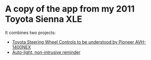 # A copy of the app from my 2011 Toyota Sienna XLE

It combines two projects:

- [Toyota Steering Wheel Controls to be understood by Pioneer AVH-1400NEX](https://alexapps.net/post/toyota-steering-wheel-control-to-pioneer-radio)
- [Auto-light, non-intrusive reminder](https://alexapps.net/post/car-autolight)

